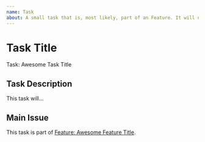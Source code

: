```yaml
---
name: Task
about: A small task that is, most likely, part of an Feature. It will usually be labeled as `good first issue`.
---
```


<!-- Issue title should mirror the Task Title. -->

# Task Title

Task: Awesome Task Title

## Task Description

This task will...

## Main Issue

<!-- The link below should link to its Main Issue. -->

This task is part of [Feature: Awesome Feature Title](https://github.com/username/repository-name/issues/1).
